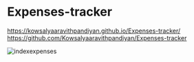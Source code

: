 # Expenses-tracker

https://kowsalyaaravithpandiyan.github.io/Expenses-tracker/
https://github.com/Kowsalyaaravithpandiyan/Expenses-tracker

![indexexpenses](https://github.com/user-attachments/assets/c2ed89ce-5ee8-41bf-91ad-b81f36338ec4)

